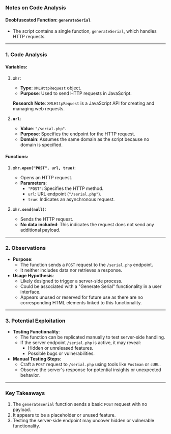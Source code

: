 ### Notes on Code Analysis

#### Deobfuscated Function: `generateSerial`

- The script contains a single function, `generateSerial`, which handles HTTP requests.

---

### **1. Code Analysis**

#### **Variables:**

1. **`xhr`**:
    
    - **Type**: `XMLHttpRequest` object.
    - **Purpose**: Used to send HTTP requests in JavaScript.
    
    **Research Note**: `XMLHttpRequest` is a JavaScript API for creating and managing web requests.
    
2. **`url`**:
    
    - **Value**: `"/serial.php"`.
    - **Purpose**: Specifies the endpoint for the HTTP request.
    - **Domain**: Assumes the same domain as the script because no domain is specified.

#### **Functions:**

1. **`xhr.open("POST", url, true)`**:
    
    - Opens an HTTP request.
    - **Parameters**:
        - `"POST"`: Specifies the HTTP method.
        - `url`: URL endpoint (`"/serial.php"`).
        - `true`: Indicates an asynchronous request.
2. **`xhr.send(null)`**:
    
    - Sends the HTTP request.
    - **No data included**: This indicates the request does not send any additional payload.

---

### **2. Observations**

- **Purpose**:
    - The function sends a `POST` request to the `/serial.php` endpoint.
    - It neither includes data nor retrieves a response.
- **Usage Hypothesis**:
    - Likely designed to trigger a server-side process.
    - Could be associated with a "Generate Serial" functionality in a user interface.
    - Appears unused or reserved for future use as there are no corresponding HTML elements linked to this functionality.

---

### **3. Potential Exploitation**

- **Testing Functionality**:
    - The function can be replicated manually to test server-side handling.
    - If the server endpoint `/serial.php` is active, it may reveal:
        - Hidden or unreleased features.
        - Possible bugs or vulnerabilities.
- **Manual Testing Steps**:
    - Craft a `POST` request to `/serial.php` using tools like `Postman` or `cURL`.
    - Observe the server's response for potential insights or unexpected behavior.

---

### **Key Takeaways**

1. The `generateSerial` function sends a basic `POST` request with no payload.
2. It appears to be a placeholder or unused feature.
3. Testing the server-side endpoint may uncover hidden or vulnerable functionality.